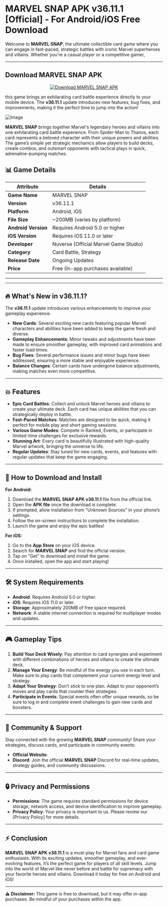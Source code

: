 # **MARVEL SNAP APK v36.11.1 [Official] - For Android/iOS Free Download**

Welcome to **MARVEL SNAP**, the ultimate collectible card game where you can engage in fast-paced, strategic battles with iconic Marvel superheroes and villains. Whether you're a casual player or a competitive gamer, 

---

## Download MARVEL SNAP APK

<div align="center">
  <a href="https://apkbros.com/marvel-snap-apk/" target="_blank">
    <img src="https://img.shields.io/badge/Download%20Now!-MARVEL%20SNAP%20APK-green?style=for-the-badge&logo=android" alt="Download MARVEL SNAP APK">
  </a>
</div>



this game brings an exhilarating card battle experience directly to your mobile device. 
The **v36.11.1** update introduces new features, bug fixes, and improvements, making it the perfect time to jump into the action!

![Image](https://github.com/user-attachments/assets/157cc4df-28f3-4319-84f8-3ce15533fc64)

**MARVEL SNAP** brings together Marvel's legendary heroes and villains into one exhilarating card battle experience. From Spider-Man to Thanos, each card represents a beloved character with their unique powers and abilities. The game’s simple yet strategic mechanics allow players to build decks, create combos, and outsmart opponents with tactical plays in quick, adrenaline-pumping matches.


## **📊 Game Details**

| **Attribute**      | **Details**                            |
|--------------------|----------------------------------------|
| **Game Name**      | MARVEL SNAP                            |
| **Version**        | v36.11.1                               |
| **Platform**       | Android, iOS                           |
| **File Size**      | ~200MB (varies by platform)            |
| **Android Version**| Requires Android 5.0 or higher         |
| **iOS Version**    | Requires iOS 11.0 or later             |
| **Developer**      | Nuverse (Official Marvel Game Studio)  |
| **Category**       | Card Battle, Strategy                  |
| **Release Date**   | Ongoing Updates                        |
| **Price**          | Free (In-app purchases available)      |

---
---

## **🔥 What's New in v36.11.1?**

The **v36.11.1** update introduces various enhancements to improve your gameplay experience:

- **New Cards**: Several exciting new cards featuring popular Marvel characters and abilities have been added to keep the game fresh and diverse.
- **Gameplay Enhancements**: Minor tweaks and adjustments have been made to ensure smoother gameplay, with improved card animations and faster load times.
- **Bug Fixes**: Several performance issues and minor bugs have been addressed, ensuring a more stable and enjoyable experience.
- **Balance Changes**: Certain cards have undergone balance adjustments, making matches even more competitive.

---

## **💥 Features**

- **Epic Card Battles**: Collect and unlock Marvel heroes and villains to create your ultimate deck. Each card has unique abilities that you can strategically deploy in battle.
- **Fast-Paced Matches**: Matches are designed to be quick, making it perfect for mobile play and short gaming sessions.
- **Various Game Modes**: Compete in Ranked, Events, or participate in limited-time challenges for exclusive rewards.
- **Stunning Art**: Every card is beautifully illustrated with high-quality Marvel artwork, bringing the universe to life.
- **Regular Updates**: Stay tuned for new cards, events, and features with regular updates that keep the game engaging.

---

## **📱 How to Download and Install**

**For Android:**

1. Download the **MARVEL SNAP APK v36.11.1** file from the official link.
2. Open the **APK file** once the download is complete.
3. If prompted, allow installation from "Unknown Sources" in your phone’s settings.
4. Follow the on-screen instructions to complete the installation.
5. Launch the game and enjoy the epic battles!

**For iOS:**

1. Go to the **App Store** on your iOS device.
2. Search for **MARVEL SNAP** and find the official version.
3. Tap on "Get" to download and install the game.
4. Once installed, open the app and start playing!

---

## **🛠️ System Requirements**

- **Android**: Requires Android 5.0 or higher.
- **iOS**: Requires iOS 11.0 or later.
- **Storage**: Approximately 200MB of free space required.
- **Network**: A stable internet connection is required for multiplayer modes and updates.

---

## **🎮 Gameplay Tips**

1. **Build Your Deck Wisely**: Pay attention to card synergies and experiment with different combinations of heroes and villains to create the ultimate deck.
2. **Manage Your Energy**: Be mindful of the energy you use in each turn. Make sure to play cards that complement your current energy level and strategy.
3. **Adapt Your Strategy**: Don’t stick to one plan. Adapt to your opponent’s moves and play cards that counter their strategies.
4. **Participate in Events**: Special events often offer unique rewards, so be sure to log in and complete event challenges to gain new cards and boosters.

---

## **💬 Community & Support**

Stay connected with the growing **MARVEL SNAP** community! Share your strategies, discuss cards, and participate in community events:

- **Official Website**: 
- **Discord**: Join the official **MARVEL SNAP** Discord for real-time updates, strategy guides, and community discussions.

---

## **🔒 Privacy and Permissions**

- **Permissions**: The game requires standard permissions for device storage, network access, and device identification to improve gameplay.
- **Privacy Policy**: Your privacy is important to us. Please review our [Privacy Policy] for more details.

---

## **⚡ Conclusion**

**MARVEL SNAP APK v36.11.1** is a must-play for Marvel fans and card game enthusiasts. With its exciting updates, smoother gameplay, and ever-evolving features, it’s the perfect game for players of all skill levels. Jump into the world of Marvel like never before and battle for supremacy with your favorite heroes and villains. Download it today for free on Android and iOS!

---

**⚠️ Disclaimer:**
This game is free to download, but it may offer in-app purchases. Be mindful of your purchases within the app.
